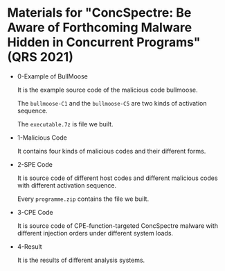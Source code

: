 # Materials for "ConcSpectre: Be Aware of Forthcoming Malware Hidden in Concurrent Programs" (QRS 2021)

+ 0-Example of BullMoose

    It is the example source code of the malicious code bullmoose.

    The `bullmoose-C1` and the `bullmoose-C5` are two kinds of activation sequence.

    The `executable.7z` is file we built.

+ 1-Malicious Code

    It contains four kinds of malicious codes and their different forms.

+ 2-SPE Code

    It is source code of different host codes and different malicious codes with different activation sequence.

    Every `programme.zip` contains the file we built.
    
+ 3-CPE Code

    It is source code of CPE-function-targeted ConcSpectre malware with different injection orders under different system loads.

+ 4-Result

    It is the results of different analysis systems.
